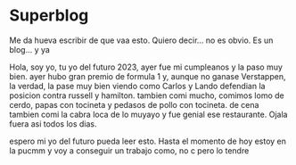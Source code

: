 # Superblog
Me da hueva escribir de que vaa esto. Quiero decir... no es obvio. Es un blog... y ya

Hola, soy yo, tu yo del futuro 2023, ayer fue mi cumpleanos y la paso muy bien. 
ayer hubo gran premio de formula 1 y, aunque no ganase Verstappen, la verdad, la pase muy bien viendo como Carlos y Lando defendian la posicion contra russell y hamilton.
tambien comi mucho, comimos lomo de cerdo, papas con tocineta y pedasos de pollo con tocineta.
de cena tambien comi la cabra loca de lo muyayo y fue genial ese restaurante. 
Ojala fuera asi todos los dias.

espero mi yo del futuro pueda leer esto. Hasta el momento de hoy estoy en la pucmm y voy a conseguir un trabajo 
como, no c pero lo tendre